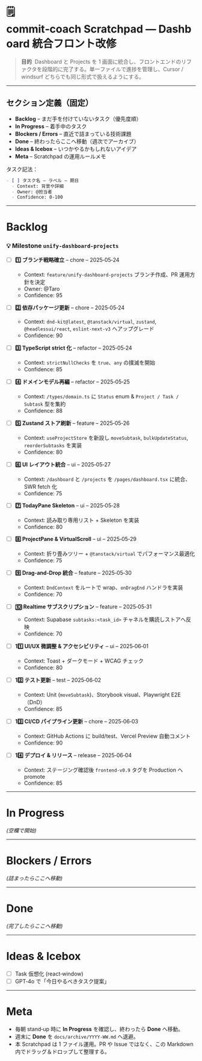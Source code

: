 # 🗒️ commit‑coach Scratchpad — Dashboard 統合フロント改修

> **目的** 
> Dashboard と Projects を 1 画面に統合し、フロントエンドのリファクタを段階的に完了する。単一ファイルで進捗を管理し、Cursor / windsurf どちらでも同じ形式で扱えるようにする。

---

## セクション定義（固定）

* **Backlog** – まだ手を付けていないタスク（優先度順）
* **In Progress** – 着手中のタスク
* **Blockers / Errors** – 直近で詰まっている技術課題
* **Done** – 終わったらここへ移動（週次でアーカイブ）
* **Ideas & Icebox** – いつかやるかもしれないアイデア
* **Meta** – Scratchpad の運用ルールメモ

タスク記法：

```markdown
- [ ] タスク名 – ラベル – 期日
  - Context: 背景や詳細
  - Owner: @担当者
  - Confidence: 0‑100
```

---

# Backlog

### 💡 Milestone `unify-dashboard-projects`

* [ ] **1️⃣  ブランチ戦略確立** – chore – 2025‑05‑24

  * Context: `feature/unify-dashboard-projects` ブランチ作成、PR 運用方針を決定
  * Owner: @Taro
  * Confidence: 95

* [ ] **2️⃣  依存パッケージ更新** – chore – 2025‑05‑24

  * Context: `dnd-kit@latest`, `@tanstack/virtual`, `zustand`, `@headlessui/react`, `eslint-next-v3` へアップグレード
  * Confidence: 90

* [ ] **3️⃣  TypeScript strict 化** – refactor – 2025‑05‑24

  * Context: `strictNullChecks` を `true`、`any` の撲滅を開始
  * Confidence: 85

* [ ] **4️⃣  ドメインモデル再編** – refactor – 2025‑05‑25

  * Context: `/types/domain.ts` に `Status` enum & `Project / Task / Subtask` 型を集約
  * Confidence: 88

* [ ] **5️⃣  Zustand ストア刷新** – feature – 2025‑05‑26

  * Context: `useProjectStore` を新設し `moveSubtask`, `bulkUpdateStatus`, `reorderSubtasks` を実装
  * Confidence: 80

* [ ] **6️⃣  UI レイアウト統合** – ui – 2025‑05‑27

  * Context: `/dashboard` と `/projects` を `/pages/dashboard.tsx` に統合、SWR fetch 化
  * Confidence: 75

* [ ] **7️⃣  TodayPane Skeleton** – ui – 2025‑05‑28

  * Context: 読み取り専用リスト + Skeleton を実装
  * Confidence: 80

* [ ] **8️⃣  ProjectPane & VirtualScroll** – ui – 2025‑05‑29

  * Context: 折り畳みツリー + `@tanstack/virtual` でパフォーマンス最適化
  * Confidence: 75

* [ ] **9️⃣  Drag‑and‑Drop 統合** – feature – 2025‑05‑30

  * Context: `DndContext` をルートで wrap、`onDragEnd` ハンドラを実装
  * Confidence: 70

* [ ] **🔟  Realtime サブスクリプション** – feature – 2025‑05‑31

  * Context: Supabase `subtasks:<task_id>` チャネルを購読しストアへ反映
  * Confidence: 70

* [ ] **11️⃣  UI/UX 微調整 & アクセシビリティ** – ui – 2025‑06‑01

  * Context: Toast + ダークモード + WCAG チェック
  * Confidence: 80

* [ ] **12️⃣  テスト更新** – test – 2025‑06‑02

  * Context: Unit (`moveSubtask`)、Storybook visual、Playwright E2E（DnD）
  * Confidence: 85

* [ ] **13️⃣  CI/CD パイプライン更新** – chore – 2025‑06‑03

  * Context: GitHub Actions に build/test、Vercel Preview 自動コメント
  * Confidence: 90

* [ ] **14️⃣  デプロイ & リリース** – release – 2025‑06‑04

  * Context: ステージング確認後 `frontend-v0.9` タグを Production へ promote
  * Confidence: 85

---

# In Progress

*(空欄で開始)*

---

# Blockers / Errors

*(詰まったらここへ移動)*

---

# Done

*(完了したらここへ移動)*

---

# Ideas & Icebox

* [ ] Task 仮想化 (react‑window)
* [ ] GPT‑4o で「今日やるべきタスク提案」

---

# Meta

* 毎朝 stand‑up 時に **In Progress** を確認し、終わったら **Done** へ移動。
* 週末に **Done** を `docs/archive/YYYY‑WW.md` へ退避。
* 本 Scratchpad は 1 ファイル運用。PR や Issue ではなく、この Markdown 内でドラッグ＆ドロップして整理する。
